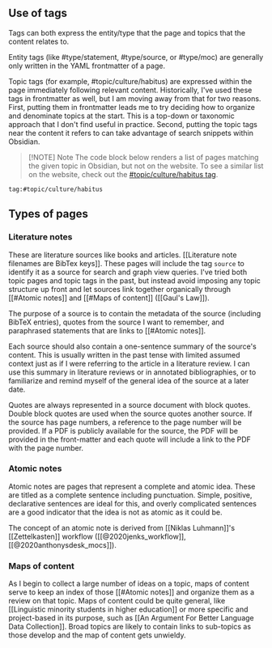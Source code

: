 
## Use of tags
Tags can both express the entity/type that the page and topics that the content relates to.

Entity tags (like \#type/statement, \#type/source, or \#type/moc) are generally only written in the YAML frontmatter of a page.

Topic tags (for example, \#topic/culture/habitus)  are expressed within the page immediately following relevant content. Historically, I've used these tags in frontmatter as well, but I am moving away from that for two reasons. First, putting them in frontmatter leads me to try deciding how to organize and denominate topics at the start. This is a top-down or taxonomic approach that I don't find useful in practice. Second, putting the topic tags near the content it refers to can take advantage of search snippets within Obsidian.


> [!NOTE] Note
> The code block below renders a list of pages matching the given topic in Obsidian, but not on the website. To see a similar list on the website, check out the [\#topic/culture/habitus tag](./tags/topic/culture/habitus).


```query
tag:#topic/culture/habitus
```

## Types of pages
### Literature notes
These are literature sources like books and articles. [[Literature note filenames are BibTex keys]]. These pages will include the tag `source` to identify it as a source for search and graph view queries. I've tried both topic pages and topic tags in the past, but instead avoid imposing any topic structure up front and let sources link together organically through [[#Atomic notes]] and [[#Maps of content]] ([[Gaul's Law]]).

The purpose of a source is to contain the metadata of the source (including BibTeX entries), quotes from the source I want to remember, and paraphrased statements that are links to [[#Atomic notes]].

Each source should also contain a one-sentence summary of the source's content. This is usually written in the past tense with limited assumed context just as if I were referring to the article in a literature review. I can use this summary in literature reviews or in annotated bibliographies, or to familiarize and remind myself of the general idea of the source at a later date.

Quotes are always represented in a source document with block quotes. Double block quotes are used when the source quotes another source. If the source has page numbers, a reference to the page number will be provided. If a PDF is publicly available for the source, the PDF will be provided in the front-matter and each quote will include a link to the PDF with the page number.

### Atomic notes
Atomic notes are pages that represent a complete and atomic idea. These are titled as a complete sentence including punctuation. Simple, positive, declarative sentences are ideal for this, and overly complicated sentences are a good indicator that the idea is not as atomic as it could be.

The concept of an atomic note is derived from [[Niklas Luhmann]]'s [[Zettelkasten]] workflow ([[@2020jenks_workflow]], [[@2020anthonysdesk_mocs]]).

### Maps of content
As I begin to collect a large number of ideas on a topic, maps of content serve to keep an index of those [[#Atomic notes]] and organize them as a review on that topic. Maps of content could be quite general, like [[Linguistic minority students in higher education]] or more specific and project-based in its purpose, such as [[An Argument For Better Language Data Collection]]. Broad topics are likely to contain links to sub-topics as those develop and the map of content gets unwieldy.